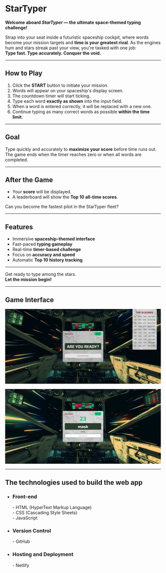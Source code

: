 # StarTyper

**Welcome aboard _StarTyper_ — the ultimate space-themed typing challenge!**

Strap into your seat inside a futuristic spaceship cockpit, where words become your mission targets and **time is your greatest rival**. As the engines hum and stars streak past your view, you're tasked with one job:  
**Type fast. Type accurately. Conquer the void.**

---

## How to Play

1. Click the **START** button to initiate your mission.
2. Words will appear on your spaceship's display screen.
3. The countdown timer will start ticking.
4. Type each word **exactly as shown** into the input field.
5. When a word is entered correctly, it will be replaced with a new one.
6. Continue typing as many correct words as possible **within the time limit**.

---

## Goal

Type quickly and accurately to **maximize your score** before time runs out.  
The game ends when the timer reaches zero or when all words are completed.

---

## After the Game

- Your **score** will be displayed.
- A leaderboard will show the **Top 10 all-time scores**.

Can you become the fastest pilot in the StarTyper fleet?

---

## Features

- Immersive **spaceship-themed interface**
- Fast-paced **typing gameplay**
- Real-time **timer-based challenge**
- Focus on **accuracy and speed**
- Automatic **Top 10 history tracking**

---

Get ready to type among the stars.  
**Let the mission begin!**

---

## Game Interface
![Game Interface](./assets/img/game-interface.png)

![Play Game](./assets/img/play-game.png)

---

## The technologies used to build the web app
- <h3>Front-end</h3>
  - HTML (HyperText Markup Language)
  <br>
  - CSS (Cascading Style Sheets)
  <br>
  - JavaScript
- <h3>Version Control</h3>
  - GitHub
- <h3>Hosting and Deployment</h3>
  - Netlify